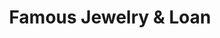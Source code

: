 ---
title: "Famous Jewelry & Loan"
url: /wheaton-glenmont/famous-jewelry-and-loan/
shop: pawnbroker
---